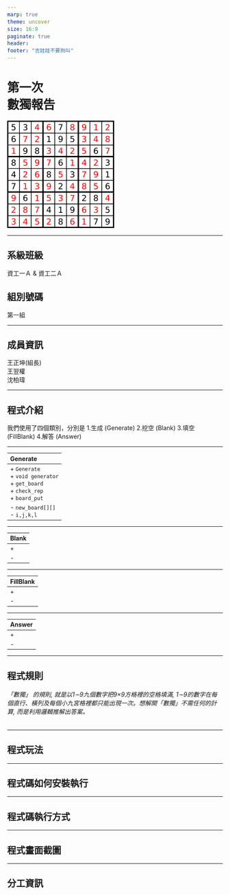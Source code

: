 ```yaml
---
marp: true
theme: uncover
size: 16:9
paginate: true
header:
footer: "吉娃娃不要狗叫"
---
```


<!-- _paginate: false -->
<!--_backgroundColor: lightBlue -->

第一次<br> 數獨報告
=== 

![bg right 60%](數獨.png)

---

系級班級
---
資工一Ａ & 資工二Ａ

組別號碼
---
第一組

---

成員資訊
---
王正坤(組長)<br>  王翌權<br>  沈柏瑋

---

程式介紹
---
我們使用了四個類別，分別是
1.生成 (Generate)
2.挖空 (Blank)
3.填空 (FillBlank)
4.解答 (Answer)

---

| Generate |
| :--- |
| + `Generate`<br> + `void generator`<br> + `get_board`<br> + `check_rep`<br> + `board_put`|
| - `new_board[][]`<br> - `i,j,k,l` |


---

| Blank |
| :-- |
| + |
| - |

---

| FillBlank |
| :--|
| + |
| - |

---

| Answer |
| :--|
| + |
| - |

---

程式規則
---

###### 「數獨」 的規則, 就是以1∼9九個數字把9×9方格裡的空格填滿, 1∼9的數字在每 個直行、橫列及每個小九宮格裡都只能出現一次。想解開「數獨」不需任何的計算, 而是利用邏輯推解出答案。 

---

程式玩法
---

---

程式碼如何安裝執行
---

---

程式碼執行方式
---

---

程式畫面截圖
---

---

分工資訊
---
